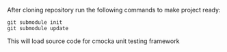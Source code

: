 After cloning repository run the following commands to make project ready:

``` shell
git submodule init
git submodule update
```

This will load source code for cmocka unit testing framework

